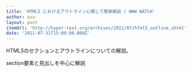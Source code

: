 ```yaml
---
title: 'HTML5 におけるアウトラインに関して簡単解説 | WWW WATCH'
author: azu
layout: post
itemUrl: 'http://hyper-text.org/archives/2011/07/html5_outline.shtml'
date: '2011-07-31T15:00:00.000Z'
---
```

HTML5のセクションとアウトラインについての解説。

section要素と見出しを中心に解説
